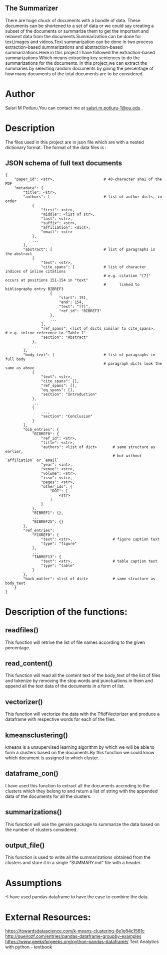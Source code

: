 
## The Summarizer

   There are huge chuck of documents with a bundle of data. These documents can be shortened to a set of data or we could say creating a subset of the documents or summarize them to get the important and relavent data from the documents.Summarization can be done for text,images and videos.Text summarization can be done in two process extraction-based summarizations and abstraction-based summarizations.Here in this project I have followed the extraction-based summarizations.Which means extracting key sentences to do the summarizations for the documents.
   In this project,we can extract the summaries by selecting random documents by giving the percentage of how many documents of the total documents are to be considered.
# Author
 Saisri M Potluru.You can contact me at saisri.m.potluru-1@ou.edu .
# Description 
  The files used in this project are in json file which are with a nested dictionary format.
  The format of the data files is :
  
   ## JSON schema of full text documents

~~~
{
    "paper_id": <str>,                      # 40-character sha1 of the PDF
    "metadata": {
        "title": <str>,
        "authors": [                        # list of author dicts, in order
            {
                "first": <str>,
                "middle": <list of str>,
                "last": <str>,
                "suffix": <str>,
                "affiliation": <dict>,
                "email": <str>
            },
            ...
        ],
        "abstract": [                       # list of paragraphs in the abstract
            {
                "text": <str>,
                "cite_spans": [             # list of character indices of inline citations
                                            # e.g. citation "[7]" occurs at positions 151-154 in "text"
                                            #      linked to bibliography entry BIBREF3
                    {
                        "start": 151,
                        "end": 154,
                        "text": "[7]",
                        "ref_id": "BIBREF3"
                    },
                    ...
                ],
                "ref_spans": <list of dicts similar to cite_spans>,     # e.g. inline reference to "Table 1"
                "section": "Abstract"
            },
            ...
        ],
        "body_text": [                      # list of paragraphs in full body
                                            # paragraph dicts look the same as above
            {
                "text": <str>,
                "cite_spans": [],
                "ref_spans": [],
                "eq_spans": [],
                "section": "Introduction"
            },
            ...
            {
                ...,
                "section": "Conclusion"
            }
        ],
        "bib_entries": {
            "BIBREF0": {
                "ref_id": <str>,
                "title": <str>,
                "authors": <list of dict>       # same structure as earlier,
                                                # but without `affiliation` or `email`
                "year": <int>,
                "venue": <str>,
                "volume": <str>,
                "issn": <str>,
                "pages": <str>,
                "other_ids": {
                    "DOI": [
                        <str>
                    ]
                }
            },
            "BIBREF1": {},
            ...
            "BIBREF25": {}
        },
        "ref_entries":
            "FIGREF0": {
                "text": <str>,                  # figure caption text
                "type": "figure"
            },
            ...
            "TABREF13": {
                "text": <str>,                  # table caption text
                "type": "table"
            }
        },
        "back_matter": <list of dict>           # same structure as body_text
    }
}
~~~                          
# Description of the functions: 
 
## readfiles()
   This function will retrive the list of file names according to the given percentage.
  
## read_content()
   This function will read all the content text of the body_text of the list of files and tokenize by removing the stop words and punctuations in them and append all the text data of the documents in a form of list.
  
## vectorizer()
   This function will vectorize the data with the TfidfVectorizer and produce a dataframe with respective words for each of the files.
   
## kmeansclustering()
   kmeans is a unsupervised learning algorithm by which we will be able to form a clusters based on the documents.By this function we could know which document is assigned to which cluster.
   
## dataframe_con()
  I have used this function to extract all the documents accroding to the clusters which they belong to and return a list of string with the appended data of the documents for all the clusters.

## summarizations()
  This function will use the gensim package to summarize the data based on the number of clusters considered.
  
## output_file()
   This function is used to write all the summarizations obtained from the clusters and store it in a single "SUMMARY.md" file with a header.
   
# Assumptions  
 -I have used pandas dataframe to have the ease to combine the data.
 
# External Resources:
  https://towardsdatascience.com/k-means-clustering-8e1e64c1561c
  http://queirozf.com/entries/pandas-dataframe-groupby-examples
  https://www.geeksforgeeks.org/python-pandas-dataframe/
  Text Analytics with python - textbook 




   
  
  
   
   
   
   
   
